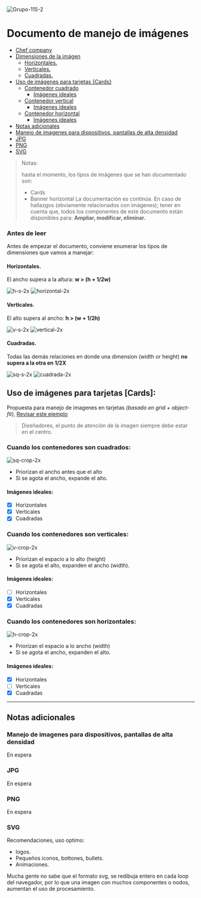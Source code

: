 <img src="https://i.ibb.co/j3q7B0n/Grupo-115-2.png" alt="Grupo-115-2" border="0">

# Documento de manejo de imágenes

- [Chef company](#chef-company)
- [Dimensiones de la imágen](#antes-de-leer)
    - [Horizontales.](#horizontales)
    - [Verticales.](#verticales)
    - [Cuadradas.](#cuadradas)
- [Uso de imágenes para tarjetas {Cards}](#uso-de-imágenes-para-tarjetas-cards)
    - [Contenedor cuadrado](#cuando-los-contenedores-son-cuadrados)
        - [Imágenes ideales](#imágenes-ideales)
    - [Contenedor vertical](#cuando-los-contenedores-son-verticales)
        - [Imágenes ideales](#imágenes-ideales-1)
    - [Contenedor horizontal](#cuando-los-contenedores-son-horizontales)
        - [Imágenes ideales](#imágenes-ideales-2)
- [Notas adicionales](#notas-adicionales)
- [Manejo de imagenes para dispositivos, pantallas de alta densidad](#manejo-de-imagenes-para-dispositivos-pantallas-de-alta-densidad)
- [JPG](#jpg)
- [PNG](#png)
- [SVG](#svg)


> Notas:
> 
>	hasta el momento, los tipos de imágenes que se han documentado son:
>	- Cards
>	- Banner horizontal
>	La documentación es continúa. En caso de hallazgos 
>	(obviamente relacionados con imágenes); tener en cuenta que,
>	 todos los componentes de este documento están disponibles para: 
>	**Ampliar, modificar, eliminar.**

### Antes de leer
Antes de empezar el documento, conviene enumerar los tipos de dimensiones que vamos a manejar:

#### Horizontales.
El ancho supera a la altura: **w > (h + 1/2w)**

<img src="https://i.ibb.co/RP1WFJH/h-s-2x.png" alt="h-s-2x" border="0">
<img src="https://i.ibb.co/87nFtbX/horizontal-2x.png" alt="horizontal-2x" border="0">


#### Verticales.
El alto supera al ancho: **h > (w + 1/2h)**

<img src="https://i.ibb.co/NyGmtzM/v-s-2x.png" alt="v-s-2x" border="0">
<img src="https://i.ibb.co/4JtN26X/vertical-2x.png" alt="vertical-2x" border="0">

#### Cuadradas.
Todas las demás relaciones en donde una dimension (width or height) **no supera a la otra en 1/2X**

<img src="https://i.ibb.co/TPH2HD1/sq-s-2x.png" alt="sq-s-2x" border="0">
<img src="https://i.ibb.co/85tmr4R/cuadrada-2x.png" alt="cuadrada-2x" border="0">

## Uso de imágenes para tarjetas [Cards]:
Propuesta para manejo de imagenes en tarjetas *(basado en grid + object-fit)*, [Revisar este ejemplo](https://codepen.io/sanchez-dev/pen/GRRajqQ)
> Diseñadores, el punto de atención de la imagen siempre debe estar en el centro.

### Cuando los contenedores son cuadrados:
<img src="https://i.ibb.co/hdFmw9d/sq-crop-2x.png" alt="sq-crop-2x" border="0">

- Priorizan el ancho antes que el alto
- Si se agota el ancho, expande el alto.

#### Imágenes ideales:
- [x] Horizontales
- [x] Verticales
- [x] Cuadradas

### Cuando los contenedores son verticales:
<img src="https://i.ibb.co/FKfdTk3/v-crop-2x.png" alt="v-crop-2x" border="0">

- Priorizan el espacio a lo alto (height)
- Si se agota el alto, expanden el ancho (width).

#### Imágenes ideales:
- [ ] Horizontales
- [x] Verticales
- [x] Cuadradas

### Cuando los contenedores son horizontales:
<img src="https://i.ibb.co/Kw4WgCt/h-crop-2x.png" alt="h-crop-2x" border="0">

- Priorizan el espacio a lo ancho (width)
- Si se agota el ancho, expanden el alto.

#### Imágenes ideales:
- [x] Horizontales
- [ ] Verticales
- [x] Cuadradas

---

## Notas adicionales
### Manejo de imagenes para dispositivos, pantallas de alta densidad
En espera

### JPG
En espera

### PNG
En espera

### SVG 
Recomendaciones, uso optimo:

- logos.
- Pequeños iconos, bottones, bullets.
- Animaciones.

Mucha gente no sabe que el formato svg, se redibuja entero en cada loop del navegador, por lo que una imagen con muchos componentes o nodos, aumentan el uso de procesamiento. 
	
